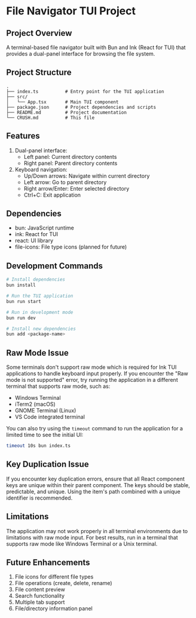 # File Navigator TUI Project

## Project Overview
A terminal-based file navigator built with Bun and Ink (React for TUI) that provides a dual-panel interface for browsing the file system.

## Project Structure
```
.
├── index.ts          # Entry point for the TUI application
├── src/
│   └── App.tsx       # Main TUI component
├── package.json      # Project dependencies and scripts
├── README.md         # Project documentation
└── CRUSH.md          # This file
```

## Features
1. Dual-panel interface:
   - Left panel: Current directory contents
   - Right panel: Parent directory contents
2. Keyboard navigation:
   - Up/Down arrows: Navigate within current directory
   - Left arrow: Go to parent directory
   - Right arrow/Enter: Enter selected directory
   - Ctrl+C: Exit application

## Dependencies
- bun: JavaScript runtime
- ink: React for TUI
- react: UI library
- file-icons: File type icons (planned for future)

## Development Commands
```bash
# Install dependencies
bun install

# Run the TUI application
bun run start

# Run in development mode
bun run dev

# Install new dependencies
bun add <package-name>
```

## Raw Mode Issue
Some terminals don't support raw mode which is required for Ink TUI applications to handle keyboard input properly. If you encounter the "Raw mode is not supported" error, try running the application in a different terminal that supports raw mode, such as:
- Windows Terminal
- iTerm2 (macOS)
- GNOME Terminal (Linux)
- VS Code integrated terminal

You can also try using the `timeout` command to run the application for a limited time to see the initial UI:
```bash
timeout 10s bun index.ts
```

## Key Duplication Issue
If you encounter key duplication errors, ensure that all React component keys are unique within their parent component. The keys should be stable, predictable, and unique. Using the item's path combined with a unique identifier is recommended.

## Limitations
The application may not work properly in all terminal environments due to limitations with raw mode input. For best results, run in a terminal that supports raw mode like Windows Terminal or a Unix terminal.

## Future Enhancements
1. File icons for different file types
2. File operations (create, delete, rename)
3. File content preview
4. Search functionality
5. Multiple tab support
6. File/directory information panel